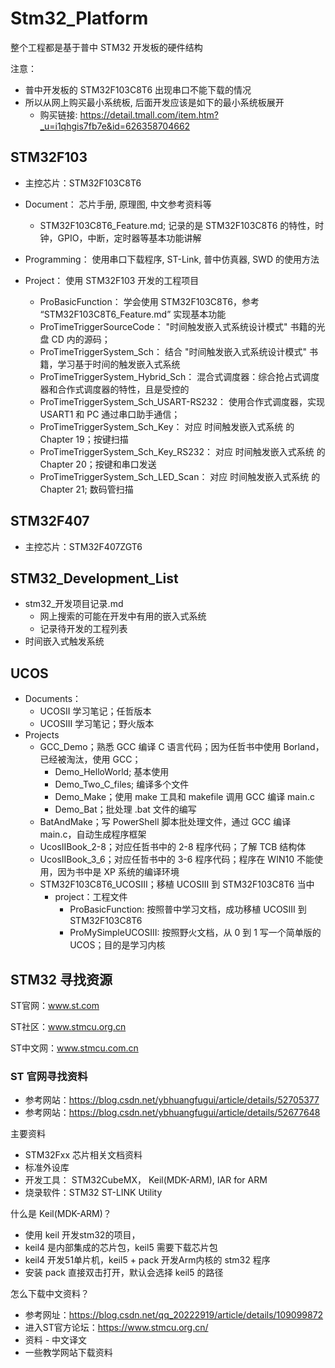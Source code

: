 # Stm32_Platform

整个工程都是基于普中 STM32 开发板的硬件结构

注意：

- 普中开发板的 STM32F103C8T6 出现串口不能下载的情况
- 所以从网上购买最小系统板, 后面开发应该是如下的最小系统板展开
  - 购买链接: https://detail.tmall.com/item.htm?_u=i1qhgis7fb7e&id=626358704662

## STM32F103

- 主控芯片：STM32F103C8T6

- Document： 芯片手册, 原理图, 中文参考资料等
  - STM32F103C8T6_Feature.md; 记录的是 STM32F103C8T6 的特性，时钟，GPIO，中断，定时器等基本功能讲解
- Programming： 使用串口下载程序, ST-Link, 普中仿真器, SWD 的使用方法
- Project： 使用 STM32F103 开发的工程项目
  - ProBasicFunction： 学会使用 STM32F103C8T6，参考 “STM32F103C8T6_Feature.md” 实现基本功能
  - ProTimeTriggerSourceCode： "时间触发嵌入式系统设计模式" 书籍的光盘 CD 内的源码；
  - ProTimeTriggerSystem_Sch： 结合 "时间触发嵌入式系统设计模式" 书籍，学习基于时间的触发嵌入式系统
  - ProTimeTriggerSystem_Hybrid_Sch： 混合式调度器：综合抢占式调度器和合作式调度器的特性，且是受控的
  - ProTimeTriggerSystem_Sch_USART-RS232： 使用合作式调度器，实现 USART1 和 PC 通过串口助手通信；
  - ProTimeTriggerSystem_Sch_Key： 对应 时间触发嵌入式系统 的 Chapter 19；按键扫描
  - ProTimeTriggerSystem_Sch_Key_RS232： 对应 时间触发嵌入式系统 的 Chapter 20；按键和串口发送
  - ProTimeTriggerSystem_Sch_LED_Scan： 对应 时间触发嵌入式系统 的 Chapter 21; 数码管扫描

## STM32F407

- 主控芯片：STM32F407ZGT6

## STM32_Development_List

- stm32_开发项目记录.md
  - 网上搜索的可能在开发中有用的嵌入式系统
  - 记录待开发的工程列表
- 时间嵌入式触发系统

## UCOS

- Documents：
  - UCOSII 学习笔记；任哲版本
  - UCOSIII 学习笔记；野火版本
- Projects
  - GCC_Demo；熟悉 GCC 编译 C 语言代码；因为任哲书中使用 Borland，已经被淘汰，使用 GCC；
    - Demo_HelloWorld; 基本使用
    - Demo_Two_C_files; 编译多个文件
    - Demo_Make；使用 make 工具和 makefile 调用 GCC 编译 main.c
    - Demo_Bat；批处理 .bat 文件的编写
  - BatAndMake；写 PowerShell 脚本批处理文件，通过 GCC 编译 main.c，自动生成程序框架
  - UcosIIBook_2-8；对应任哲书中的 2-8 程序代码；了解 TCB 结构体
  - UcosIIBook_3_6；对应任哲书中的 3-6 程序代码；程序在 WIN10 不能使用，因为书中是 XP 系统的编译环境
  - STM32F103C8T6_UCOSIII；移植 UCOSIII 到 STM32F103C8T6 当中
    - project：工程文件
      - ProBasicFunction: 按照普中学习文档，成功移植 UCOSIII 到 STM32F103C8T6
      - ProMySimpleUCOSIII: 按照野火文档，从 0 到 1 写一个简单版的 UCOS；目的是学习内核

## STM32 寻找资源

ST官网：www.st.com

ST社区：www.stmcu.org.cn

ST中文网：www.stmcu.com.cn

### ST 官网寻找资料

- 参考网站：https://blog.csdn.net/ybhuangfugui/article/details/52705377
- 参考网站：https://blog.csdn.net/ybhuangfugui/article/details/52677648

主要资料

- STM32Fxx 芯片相关文档资料
- 标准外设库
- 开发工具： STM32CubeMX， Keil(MDK-ARM), IAR for ARM
- 烧录软件：STM32 ST-LINK Utility

什么是 Keil(MDK-ARM)？

- 使用 keil 开发stm32的项目，
- keil4 是内部集成的芯片包，keil5 需要下载芯片包
- keil4 开发51单片机，keil5 + pack 开发Arm内核的 stm32 程序
- 安装 pack 直接双击打开，默认会选择 keil5 的路径

怎么下载中文资料？

- 参考网址：https://blog.csdn.net/qq_20222919/article/details/109099872
- 进入ST官方论坛：https://www.stmcu.org.cn/
- 资料 - 中文译文
- 一些教学网站下载资料
